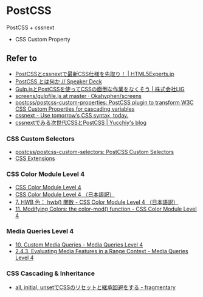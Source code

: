 # PostCSS

PostCSS + cssnext

* CSS Custom Property

## Refer to

* [PostCSSとcssnextで最新CSS仕様を先取り！ | HTML5Experts.jp](https://html5experts.jp/t32k/17235/)
* [PostCSS とは何か // Speaker Deck](https://speakerdeck.com/jmblog/postcss-tohahe-ka)
* [Gulp.jsとPostCSSを使ってCSSの面倒な作業をなくそう | 株式会社LIG](http://liginc.co.jp/206518)
* [screens/gulpfile.js at master · Okahyphen/screens](https://github.com/Okahyphen/screens/blob/master/gulpfile.js)
* [postcss/postcss-custom-properties: PostCSS plugin to transform W3C CSS Custom Properties for cascading variables](https://github.com/postcss/postcss-custom-properties)
* [cssnext - Use tomorrow’s CSS syntax, today.](http://cssnext.io/)
* [cssnextでみる次世代CSSとPostCSS | Yucchiy's blog](http://blog.yucchiy.com/2015/04/22/cssnext-postcss-for-nextgeneration-of-css/)

### CSS Custom Selectors

* [postcss/postcss-custom-selectors: PostCSS Custom Selectors](https://github.com/postcss/postcss-custom-selectors)
* [CSS Extensions](https://drafts.csswg.org/css-extensions/#custom-selectors)

### CSS Color Module Level 4

* [CSS Color Module Level 4](https://drafts.csswg.org/css-color-4/)
* [CSS Color Module Level 4 （日本語訳）](https://triple-underscore.github.io/css-color-ja.html)
* [7. HWB 色： hwb() 関数 - CSS Color Module Level 4 （日本語訳）](https://triple-underscore.github.io/css-color-ja.html#the-hwb-notation)
* [11. Modifying Colors: the color-mod() function - CSS Color Module Level 4](https://drafts.csswg.org/css-color-4/#modifying-colors)

### Media Queries Level 4

* [10. Custom Media Queries - Media Queries Level 4](https://drafts.csswg.org/mediaqueries/#custom-mq)
* [2.4.3. Evaluating Media Features in a Range Context - Media Queries Level 4](https://drafts.csswg.org/mediaqueries/#mq-range-context)

### CSS Cascading & Inheritance

* [all, initial, unsetでCSSのリセットと継承回避をする - fragmentary](http://myakura.hatenablog.com/entry/2013/12/11/183718)
